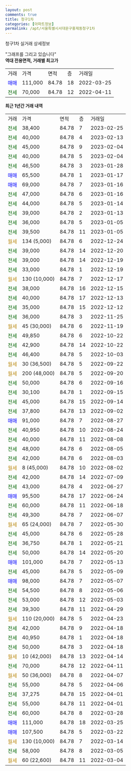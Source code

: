 ```yaml
---
layout: post
comments: true
title: 청구1차
categories: [아파트정보]
permalink: /apt/서울특별시서대문구홍제동청구1차
---
```


청구1차 실거래 상세정보

<script type="text/javascript">
  google.charts.load('current', {'packages':['line', 'corechart']});
  google.charts.setOnLoadCallback(drawChart);

  function drawChart() {
    var data = new google.visualization.DataTable();
    data.addColumn('date', '거래일');
    data.addColumn('number', "매매");
    data.addColumn('number', "전세");
    data.addColumn('number', "전매");

    data.addRows([[new Date(Date.parse("2023-02-25")), null, 38400, null], [new Date(Date.parse("2023-02-13")), null, 40000, null], [new Date(Date.parse("2023-02-04")), null, 45000, null], [new Date(Date.parse("2023-02-04")), null, 40000, null], [new Date(Date.parse("2023-01-28")), null, 46500, null], [new Date(Date.parse("2023-01-17")), 65500, null, null], [new Date(Date.parse("2023-01-16")), 69000, null, null], [new Date(Date.parse("2023-01-16")), null, 47000, null], [new Date(Date.parse("2023-01-14")), null, 44000, null], [new Date(Date.parse("2023-01-13")), null, 39000, null], [new Date(Date.parse("2023-01-05")), null, 36000, null], [new Date(Date.parse("2023-01-05")), null, 39500, null], [new Date(Date.parse("2022-12-24")), null, null, null], [new Date(Date.parse("2022-12-20")), null, 39000, null], [new Date(Date.parse("2022-12-19")), null, 39000, null], [new Date(Date.parse("2022-12-19")), null, 33000, null], [new Date(Date.parse("2022-12-17")), null, null, null], [new Date(Date.parse("2022-12-15")), null, 38000, null], [new Date(Date.parse("2022-12-13")), null, 40000, null], [new Date(Date.parse("2022-12-12")), null, 35000, null], [new Date(Date.parse("2022-11-25")), null, 36000, null], [new Date(Date.parse("2022-11-19")), null, null, null], [new Date(Date.parse("2022-10-22")), null, 49850, null], [new Date(Date.parse("2022-10-22")), null, 42900, null], [new Date(Date.parse("2022-10-03")), null, 46400, null], [new Date(Date.parse("2022-09-22")), null, null, null], [new Date(Date.parse("2022-09-20")), null, null, null], [new Date(Date.parse("2022-09-16")), null, 50000, null], [new Date(Date.parse("2022-09-15")), null, 30100, null], [new Date(Date.parse("2022-09-14")), null, 45000, null], [new Date(Date.parse("2022-09-02")), null, 37800, null], [new Date(Date.parse("2022-08-27")), 91000, null, null], [new Date(Date.parse("2022-08-24")), null, 40950, null], [new Date(Date.parse("2022-08-08")), null, 40000, null], [new Date(Date.parse("2022-08-05")), null, 48000, null], [new Date(Date.parse("2022-08-03")), null, 42000, null], [new Date(Date.parse("2022-08-02")), null, null, null], [new Date(Date.parse("2022-07-09")), null, 42000, null], [new Date(Date.parse("2022-06-27")), null, 43000, null], [new Date(Date.parse("2022-06-24")), 95500, null, null], [new Date(Date.parse("2022-06-18")), null, 60000, null], [new Date(Date.parse("2022-06-07")), null, 49300, null], [new Date(Date.parse("2022-05-30")), null, null, null], [new Date(Date.parse("2022-05-28")), null, 45000, null], [new Date(Date.parse("2022-05-21")), null, 36750, null], [new Date(Date.parse("2022-05-20")), null, 50000, null], [new Date(Date.parse("2022-05-13")), 101000, null, null], [new Date(Date.parse("2022-05-09")), null, 45000, null], [new Date(Date.parse("2022-05-07")), 98000, null, null], [new Date(Date.parse("2022-05-06")), null, 54500, null], [new Date(Date.parse("2022-05-03")), null, 53000, null], [new Date(Date.parse("2022-04-29")), null, 39300, null], [new Date(Date.parse("2022-04-23")), null, null, null], [new Date(Date.parse("2022-04-18")), null, 42000, null], [new Date(Date.parse("2022-04-18")), null, 40950, null], [new Date(Date.parse("2022-04-18")), null, 50000, null], [new Date(Date.parse("2022-04-14")), null, null, null], [new Date(Date.parse("2022-04-11")), null, 70000, null], [new Date(Date.parse("2022-04-07")), null, null, null], [new Date(Date.parse("2022-04-06")), null, 55000, null], [new Date(Date.parse("2022-04-01")), null, 37275, null], [new Date(Date.parse("2022-04-01")), null, 55000, null], [new Date(Date.parse("2022-03-28")), null, 60000, null], [new Date(Date.parse("2022-03-25")), 111000, null, null], [new Date(Date.parse("2022-03-22")), 107500, null, null], [new Date(Date.parse("2022-03-14")), null, null, null], [new Date(Date.parse("2022-03-05")), null, 58000, null], [new Date(Date.parse("2022-03-04")), null, null, null]]);

    var options = {
      hAxis: {
        format: 'yyyy/MM/dd'
      },    
      lineWidth: 0,
      pointsVisible: true,    
      title: '최근 1년간 유형별 실거래가 분포',
      legend: { position: 'bottom' }
    };

    var formatter = new google.visualization.NumberFormat({pattern:'###,###'} );
    formatter.format(data, 1);
    formatter.format(data, 2);
    
    setTimeout(function() {
        var chart = new google.visualization.LineChart(document.getElementById('columnchart_material'));
        chart.draw(data, (options));
        document.getElementById('loading').style.display = 'none';
    }, 200);
  }
</script>


<div id="loading" style="z-index:20; display: block; margin-left: 0px">"그래프를 그리고 있습니다"</div>
<div id="columnchart_material" style="width: 95%; margin-left: 0px; display: block"></div>
<!-- contents start -->
<b>역대 전용면적, 거래별 최고가</b>
<table class="sortable">
    <tr>
      <td>거래</td>
      <td>가격</td>
      <td>면적</td>
      <td>층</td>
      <td>거래일</td>
    </tr>
        <tr>
          <td><a style="color: blue">매매</a></td>
          <td>111,000</td>
          <td>84.78</td>
          <td>18</td>
          <td>2022-03-25</td>
        </tr>        
        <tr>
              <td><a style="color: darkgreen">전세</a></td>
              <td>70,000</td>
              <td>84.78</td>
              <td>12</td>
              <td>2022-04-11</td>
            </tr>        
    
</table>

<b>최근 1년간 거래 내역</b>

<table class="sortable">
    <tr>
      <td>거래</td>
      <td>가격</td>
      <td>면적</td>
      <td>층</td>
      <td>거래일</td>
    </tr>
    <tr>
      <td><a style="color: darkgreen">전세</a></td>
      <td>38,400</td>
      <td>84.78</td>
      <td>7</td>
      <td>2023-02-25</td>
    </tr>          <tr>
      <td><a style="color: darkgreen">전세</a></td>
      <td>40,000</td>
      <td>84.78</td>
      <td>4</td>
      <td>2023-02-13</td>
    </tr>          <tr>
      <td><a style="color: darkgreen">전세</a></td>
      <td>45,000</td>
      <td>84.78</td>
      <td>9</td>
      <td>2023-02-04</td>
    </tr>          <tr>
      <td><a style="color: darkgreen">전세</a></td>
      <td>40,000</td>
      <td>84.78</td>
      <td>5</td>
      <td>2023-02-04</td>
    </tr>          <tr>
      <td><a style="color: darkgreen">전세</a></td>
      <td>46,500</td>
      <td>84.78</td>
      <td>3</td>
      <td>2023-01-28</td>
    </tr>          <tr>
      <td><a style="color: blue">매매</a></td>
      <td>65,500</td>
      <td>84.78</td>
      <td>1</td>
      <td>2023-01-17</td>
    </tr>          <tr>
      <td><a style="color: blue">매매</a></td>
      <td>69,000</td>
      <td>84.78</td>
      <td>7</td>
      <td>2023-01-16</td>
    </tr>          <tr>
      <td><a style="color: darkgreen">전세</a></td>
      <td>47,000</td>
      <td>84.78</td>
      <td>6</td>
      <td>2023-01-16</td>
    </tr>          <tr>
      <td><a style="color: darkgreen">전세</a></td>
      <td>44,000</td>
      <td>84.78</td>
      <td>5</td>
      <td>2023-01-14</td>
    </tr>          <tr>
      <td><a style="color: darkgreen">전세</a></td>
      <td>39,000</td>
      <td>84.78</td>
      <td>2</td>
      <td>2023-01-13</td>
    </tr>          <tr>
      <td><a style="color: darkgreen">전세</a></td>
      <td>36,000</td>
      <td>84.78</td>
      <td>5</td>
      <td>2023-01-05</td>
    </tr>          <tr>
      <td><a style="color: darkgreen">전세</a></td>
      <td>39,500</td>
      <td>84.78</td>
      <td>11</td>
      <td>2023-01-05</td>
    </tr>          <tr>
      <td><a style="color: darkgoldenrod">월세</a></td>
      <td>134 (5,000)</td>
      <td>84.78</td>
      <td>6</td>
      <td>2022-12-24</td>
    </tr>          <tr>
      <td><a style="color: darkgreen">전세</a></td>
      <td>39,000</td>
      <td>84.78</td>
      <td>14</td>
      <td>2022-12-20</td>
    </tr>          <tr>
      <td><a style="color: darkgreen">전세</a></td>
      <td>39,000</td>
      <td>84.78</td>
      <td>14</td>
      <td>2022-12-19</td>
    </tr>          <tr>
      <td><a style="color: darkgreen">전세</a></td>
      <td>33,000</td>
      <td>84.78</td>
      <td>1</td>
      <td>2022-12-19</td>
    </tr>          <tr>
      <td><a style="color: darkgoldenrod">월세</a></td>
      <td>130 (10,000)</td>
      <td>84.78</td>
      <td>7</td>
      <td>2022-12-17</td>
    </tr>          <tr>
      <td><a style="color: darkgreen">전세</a></td>
      <td>38,000</td>
      <td>84.78</td>
      <td>16</td>
      <td>2022-12-15</td>
    </tr>          <tr>
      <td><a style="color: darkgreen">전세</a></td>
      <td>40,000</td>
      <td>84.78</td>
      <td>17</td>
      <td>2022-12-13</td>
    </tr>          <tr>
      <td><a style="color: darkgreen">전세</a></td>
      <td>35,000</td>
      <td>84.78</td>
      <td>15</td>
      <td>2022-12-12</td>
    </tr>          <tr>
      <td><a style="color: darkgreen">전세</a></td>
      <td>36,000</td>
      <td>84.78</td>
      <td>3</td>
      <td>2022-11-25</td>
    </tr>          <tr>
      <td><a style="color: darkgoldenrod">월세</a></td>
      <td>45 (30,000)</td>
      <td>84.78</td>
      <td>6</td>
      <td>2022-11-19</td>
    </tr>          <tr>
      <td><a style="color: darkgreen">전세</a></td>
      <td>49,850</td>
      <td>84.78</td>
      <td>6</td>
      <td>2022-10-22</td>
    </tr>          <tr>
      <td><a style="color: darkgreen">전세</a></td>
      <td>42,900</td>
      <td>84.78</td>
      <td>14</td>
      <td>2022-10-22</td>
    </tr>          <tr>
      <td><a style="color: darkgreen">전세</a></td>
      <td>46,400</td>
      <td>84.78</td>
      <td>5</td>
      <td>2022-10-03</td>
    </tr>          <tr>
      <td><a style="color: darkgoldenrod">월세</a></td>
      <td>30 (36,500)</td>
      <td>84.78</td>
      <td>5</td>
      <td>2022-09-22</td>
    </tr>          <tr>
      <td><a style="color: darkgoldenrod">월세</a></td>
      <td>200 (48,000)</td>
      <td>84.78</td>
      <td>5</td>
      <td>2022-09-20</td>
    </tr>          <tr>
      <td><a style="color: darkgreen">전세</a></td>
      <td>50,000</td>
      <td>84.78</td>
      <td>6</td>
      <td>2022-09-16</td>
    </tr>          <tr>
      <td><a style="color: darkgreen">전세</a></td>
      <td>30,100</td>
      <td>84.78</td>
      <td>1</td>
      <td>2022-09-15</td>
    </tr>          <tr>
      <td><a style="color: darkgreen">전세</a></td>
      <td>45,000</td>
      <td>84.78</td>
      <td>15</td>
      <td>2022-09-14</td>
    </tr>          <tr>
      <td><a style="color: darkgreen">전세</a></td>
      <td>37,800</td>
      <td>84.78</td>
      <td>13</td>
      <td>2022-09-02</td>
    </tr>          <tr>
      <td><a style="color: blue">매매</a></td>
      <td>91,000</td>
      <td>84.78</td>
      <td>7</td>
      <td>2022-08-27</td>
    </tr>          <tr>
      <td><a style="color: darkgreen">전세</a></td>
      <td>40,950</td>
      <td>84.78</td>
      <td>10</td>
      <td>2022-08-24</td>
    </tr>          <tr>
      <td><a style="color: darkgreen">전세</a></td>
      <td>40,000</td>
      <td>84.78</td>
      <td>11</td>
      <td>2022-08-08</td>
    </tr>          <tr>
      <td><a style="color: darkgreen">전세</a></td>
      <td>48,000</td>
      <td>84.78</td>
      <td>6</td>
      <td>2022-08-05</td>
    </tr>          <tr>
      <td><a style="color: darkgreen">전세</a></td>
      <td>42,000</td>
      <td>84.78</td>
      <td>6</td>
      <td>2022-08-03</td>
    </tr>          <tr>
      <td><a style="color: darkgoldenrod">월세</a></td>
      <td>8 (45,000)</td>
      <td>84.78</td>
      <td>10</td>
      <td>2022-08-02</td>
    </tr>          <tr>
      <td><a style="color: darkgreen">전세</a></td>
      <td>42,000</td>
      <td>84.78</td>
      <td>14</td>
      <td>2022-07-09</td>
    </tr>          <tr>
      <td><a style="color: darkgreen">전세</a></td>
      <td>43,000</td>
      <td>84.78</td>
      <td>4</td>
      <td>2022-06-27</td>
    </tr>          <tr>
      <td><a style="color: blue">매매</a></td>
      <td>95,500</td>
      <td>84.78</td>
      <td>17</td>
      <td>2022-06-24</td>
    </tr>          <tr>
      <td><a style="color: darkgreen">전세</a></td>
      <td>60,000</td>
      <td>84.78</td>
      <td>11</td>
      <td>2022-06-18</td>
    </tr>          <tr>
      <td><a style="color: darkgreen">전세</a></td>
      <td>49,300</td>
      <td>84.78</td>
      <td>7</td>
      <td>2022-06-07</td>
    </tr>          <tr>
      <td><a style="color: darkgoldenrod">월세</a></td>
      <td>65 (24,000)</td>
      <td>84.78</td>
      <td>7</td>
      <td>2022-05-30</td>
    </tr>          <tr>
      <td><a style="color: darkgreen">전세</a></td>
      <td>45,000</td>
      <td>84.78</td>
      <td>6</td>
      <td>2022-05-28</td>
    </tr>          <tr>
      <td><a style="color: darkgreen">전세</a></td>
      <td>36,750</td>
      <td>84.78</td>
      <td>1</td>
      <td>2022-05-21</td>
    </tr>          <tr>
      <td><a style="color: darkgreen">전세</a></td>
      <td>50,000</td>
      <td>84.78</td>
      <td>14</td>
      <td>2022-05-20</td>
    </tr>          <tr>
      <td><a style="color: blue">매매</a></td>
      <td>101,000</td>
      <td>84.78</td>
      <td>7</td>
      <td>2022-05-13</td>
    </tr>          <tr>
      <td><a style="color: darkgreen">전세</a></td>
      <td>45,000</td>
      <td>84.78</td>
      <td>5</td>
      <td>2022-05-09</td>
    </tr>          <tr>
      <td><a style="color: blue">매매</a></td>
      <td>98,000</td>
      <td>84.78</td>
      <td>7</td>
      <td>2022-05-07</td>
    </tr>          <tr>
      <td><a style="color: darkgreen">전세</a></td>
      <td>54,500</td>
      <td>84.78</td>
      <td>8</td>
      <td>2022-05-06</td>
    </tr>          <tr>
      <td><a style="color: darkgreen">전세</a></td>
      <td>53,000</td>
      <td>84.78</td>
      <td>12</td>
      <td>2022-05-03</td>
    </tr>          <tr>
      <td><a style="color: darkgreen">전세</a></td>
      <td>39,300</td>
      <td>84.78</td>
      <td>11</td>
      <td>2022-04-29</td>
    </tr>          <tr>
      <td><a style="color: darkgoldenrod">월세</a></td>
      <td>110 (20,000)</td>
      <td>84.78</td>
      <td>5</td>
      <td>2022-04-23</td>
    </tr>          <tr>
      <td><a style="color: darkgreen">전세</a></td>
      <td>42,000</td>
      <td>84.78</td>
      <td>9</td>
      <td>2022-04-18</td>
    </tr>          <tr>
      <td><a style="color: darkgreen">전세</a></td>
      <td>40,950</td>
      <td>84.78</td>
      <td>1</td>
      <td>2022-04-18</td>
    </tr>          <tr>
      <td><a style="color: darkgreen">전세</a></td>
      <td>50,000</td>
      <td>84.78</td>
      <td>3</td>
      <td>2022-04-18</td>
    </tr>          <tr>
      <td><a style="color: darkgoldenrod">월세</a></td>
      <td>10 (42,000)</td>
      <td>84.78</td>
      <td>13</td>
      <td>2022-04-14</td>
    </tr>          <tr>
      <td><a style="color: darkgreen">전세</a></td>
      <td>70,000</td>
      <td>84.78</td>
      <td>12</td>
      <td>2022-04-11</td>
    </tr>          <tr>
      <td><a style="color: darkgoldenrod">월세</a></td>
      <td>50 (36,000)</td>
      <td>84.78</td>
      <td>8</td>
      <td>2022-04-07</td>
    </tr>          <tr>
      <td><a style="color: darkgreen">전세</a></td>
      <td>55,000</td>
      <td>84.78</td>
      <td>5</td>
      <td>2022-04-06</td>
    </tr>          <tr>
      <td><a style="color: darkgreen">전세</a></td>
      <td>37,275</td>
      <td>84.78</td>
      <td>15</td>
      <td>2022-04-01</td>
    </tr>          <tr>
      <td><a style="color: darkgreen">전세</a></td>
      <td>55,000</td>
      <td>84.78</td>
      <td>11</td>
      <td>2022-04-01</td>
    </tr>          <tr>
      <td><a style="color: darkgreen">전세</a></td>
      <td>60,000</td>
      <td>84.78</td>
      <td>8</td>
      <td>2022-03-28</td>
    </tr>          <tr>
      <td><a style="color: blue">매매</a></td>
      <td>111,000</td>
      <td>84.78</td>
      <td>18</td>
      <td>2022-03-25</td>
    </tr>          <tr>
      <td><a style="color: blue">매매</a></td>
      <td>107,500</td>
      <td>84.78</td>
      <td>5</td>
      <td>2022-03-22</td>
    </tr>          <tr>
      <td><a style="color: darkgoldenrod">월세</a></td>
      <td>130 (10,000)</td>
      <td>84.78</td>
      <td>7</td>
      <td>2022-03-14</td>
    </tr>          <tr>
      <td><a style="color: darkgreen">전세</a></td>
      <td>58,000</td>
      <td>84.78</td>
      <td>8</td>
      <td>2022-03-05</td>
    </tr>          <tr>
      <td><a style="color: darkgoldenrod">월세</a></td>
      <td>60 (22,600)</td>
      <td>84.78</td>
      <td>11</td>
      <td>2022-03-04</td>
    </tr>      </table>
<!-- contents end -->    

